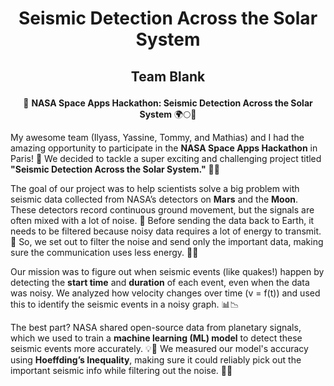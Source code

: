 <h1><p align="center">Seismic Detection Across the Solar System</strong> </p> </h1>
<h2><p align="center"> <strong>Team Blank </strong></p></h2>
<p align="center">🚀 <strong>NASA Space Apps Hackathon: Seismic Detection Across the Solar System</strong> 🌍🌕🚀</p>

My awesome team (Ilyass, Yassine, Tommy, and Mathias) and I had the amazing opportunity to participate in the **NASA Space Apps Hackathon** in Paris! 🎉 We decided to tackle a super exciting and challenging project titled **"Seismic Detection Across the Solar System."** 🌌🌋

The goal of our project was to help scientists solve a big problem with seismic data collected from NASA’s detectors on **Mars** and the **Moon**. These detectors record continuous ground movement, but the signals are often mixed with a lot of noise. 😬 Before sending the data back to Earth, it needs to be filtered because noisy data requires a lot of energy to transmit. 🔋 So, we set out to filter the noise and send only the important data, making sure the communication uses less energy. 🌱✨

Our mission was to figure out when seismic events (like quakes!) happen by detecting the **start time** and **duration** of each event, even when the data was noisy. We analyzed how velocity changes over time (v = f(t)) and used this to identify the seismic events in a noisy graph. 📊📉

The best part? NASA shared open-source data from planetary signals, which we used to train a **machine learning (ML) model** to detect these seismic events more accurately. 💡🤖 We measured our model's accuracy using **Hoeffding’s Inequality**, making sure it could reliably pick out the important seismic info while filtering out the noise. 🧠✅
